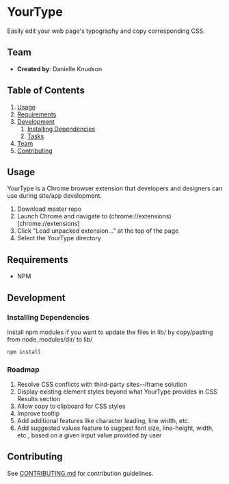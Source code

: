 # YourType

Easily edit your web page's typography and copy corresponding CSS.

## Team

  - __Created by__: Danielle Knudson

## Table of Contents

1. [Usage](#Usage)
1. [Requirements](#requirements)
1. [Development](#development)
    1. [Installing Dependencies](#installing-dependencies)
    1. [Tasks](#tasks)
1. [Team](#team)
1. [Contributing](#contributing)

## Usage

YourType is a Chrome browser extension that developers and designers can use during site/app development.

1. Download master repo 
1. Launch Chrome and navigate to (chrome://extensions)[chrome://extensions]
1. Click "Load unpacked extension..." at the top of the page
1. Select the YourType directory

## Requirements

- NPM

## Development

### Installing Dependencies

Install npm modules if you want to update the files in lib/ by copy/pasting from node_modules/dir/ to lib/

```sh
npm install
```

### Roadmap

1. Resolve CSS conflicts with third-party sites--iframe solution
1. Display existing element styles beyond what YourType provides in CSS Results section
1. Allow copy to clipboard for CSS styles
1. Improve tooltip
1. Add additional features like character leading, line width, etc.
1. Add suggested values feature to suggest font size, line-height, width, etc., based on a given input value provided by user


## Contributing

See [CONTRIBUTING.md](CONTRIBUTING.md) for contribution guidelines.
